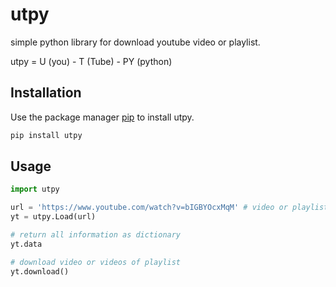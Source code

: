# utpy

simple python library for download youtube video or playlist.

utpy = U (you) - T (Tube) - PY (python)

## Installation

Use the package manager [pip](https://pip.pypa.io/en/stable/) to install utpy.

```bash
pip install utpy
```

## Usage

```python
import utpy

url = 'https://www.youtube.com/watch?v=bIGBYOcxMqM' # video or playlist url
yt = utpy.Load(url)

# return all information as dictionary
yt.data

# download video or videos of playlist
yt.download()

```